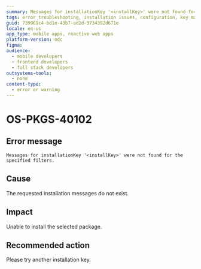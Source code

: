 ```yaml
---
summary: Messages for installationKey '<installKey>' were not found for the specified filters.
tags: error troubleshooting, installation issues, configuration, key management, platform operations
guid: 739969c4-bd1e-43b7-ad2d-3734392d671e
locale: en-us
app_type: mobile apps, reactive web apps
platform-version: odc
figma:
audience:
  - mobile developers
  - frontend developers
  - full stack developers
outsystems-tools:
  - none
content-type:
  - error or warning
---
```


# OS-PKGS-40102

## Error message

`Messages for installationKey '<installKey>' were not found for the specified filters.`

## Cause

The requested installation messages do not exist.

## Impact

Unable to install the selected package.

## Recommended action

Please try another installation key.
